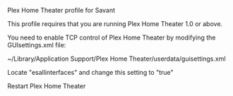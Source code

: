 Plex Home Theater profile for Savant

This profile requires that you are running Plex Home Theater 1.0 or above.

You need to enable TCP control of Plex Home Theater by modifying the GUIsettings.xml file:

~/Library/Application Support/Plex Home Theater/userdata/guisettings.xml

Locate "esallinterfaces" and change this setting to "true"

Restart Plex Home Theater